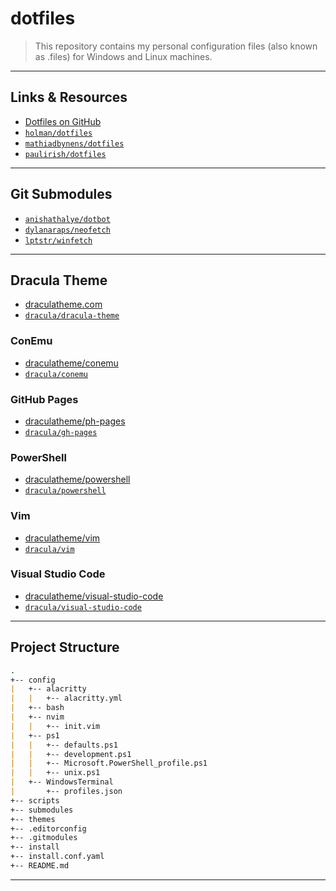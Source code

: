 # dotfiles

> This repository contains my personal configuration files (also known as .files)
> for Windows and Linux machines.

---

## Links & Resources

* [Dotfiles on GitHub](https://github.com/search?q=dotfiles)
* [`holman/dotfiles`](https://github.com/holman/dotfiles)
* [`mathiadbynens/dotfiles`](https://github.com/mathiasbynens/dotfiles)
* [`paulirish/dotfiles`](https://github.com/paulirish/dotfiles)

---

## Git Submodules

* [`anishathalye/dotbot`](https://github.com/anishathalye/dotbot)
* [`dylanaraps/neofetch`](https://github.com/dylanaraps/neofetch/)
* [`lptstr/winfetch`](https://github.com/lptstr/winfetch/)

---

## Dracula Theme

* [draculatheme.com](https://draculatheme.com/)
* [`dracula/dracula-theme`](https://github.com/dracula/dracula-theme)

### ConEmu

* [draculatheme/conemu](https://draculatheme.com/conemu/)
* [`dracula/conemu`](https://github.com/dracula/conemu)

### GitHub Pages

* [draculatheme/ph-pages](https://draculatheme.com/gh-pages/)
* [`dracula/gh-pages`](https://github.com/dracula/gh-pages)

### PowerShell

* [draculatheme/powershell](https://draculatheme.com/powershell/)
* [`dracula/powershell`](https://github.com/dracula/powershell)

### Vim

* [draculatheme/vim](https://draculatheme.com/vim/)
* [`dracula/vim`](https://github.com/dracula/vim)

### Visual Studio Code

* [draculatheme/visual-studio-code](https://draculatheme.com/visual-studio-code/)
* [`dracula/visual-studio-code`](https://github.com/dracula/visual-studio-code)

---

## Project Structure

```md
.
+-- config
|   +-- alacritty
|   |   +-- alacritty.yml
|   +-- bash
|   +-- nvim
|   |   +-- init.vim
|   +-- ps1
|   |   +-- defaults.ps1
|   |   +-- development.ps1
|   |   +-- Microsoft.PowerShell_profile.ps1
|   |   +-- unix.ps1
|   +-- WindowsTerminal
|       +-- profiles.json
+-- scripts
+-- submodules
+-- themes
+-- .editorconfig
+-- .gitmodules
+-- install
+-- install.conf.yaml
+-- README.md
```

---
